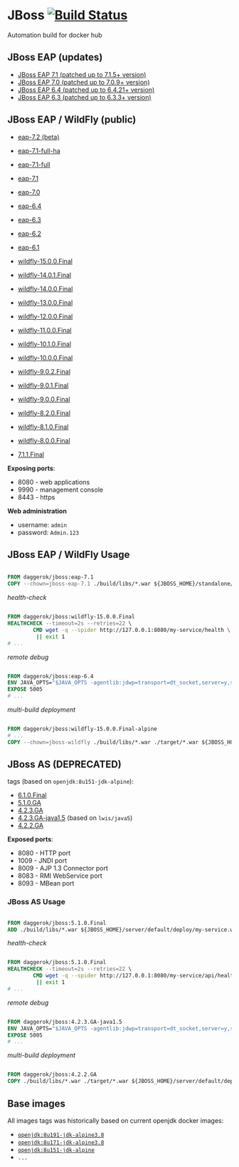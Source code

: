 # JBoss [![Build Status](https://travis-ci.org/daggerok/jboss.svg?branch=wildfly-15.0.0.Final)](https://travis-ci.org/daggerok/jboss)
Automation build for docker hub

## JBoss EAP (updates)

- [JBoss EAP 7.1 (patched up to 7.1.5+ version)](https://github.com/daggerok/jboss-eap-7.1)
- [JBoss EAP 7.0 (patched up to 7.0.9+ version)](https://github.com/daggerok/jboss-eap-7.0)
- [JBoss EAP 6.4 (patched up to 6.4.21+ version)](https://github.com/daggerok/jboss-eap-6.4)
- [JBoss EAP 6.3 (patched up to 6.3.3+ version)](https://github.com/daggerok/jboss-eap-6.3)

## JBoss EAP / WildFly (public)

- [eap-7.2 (beta)](https://github.com/daggerok/jboss/blob/eap-7.2-beta/Dockerfile)
- [eap-7.1-full-ha](https://github.com/daggerok/jboss/blob/eap-7.1-full-ha/Dockerfile)
- [eap-7.1-full](https://github.com/daggerok/jboss/blob/eap-7.1-full/Dockerfile)
- [eap-7.1](https://github.com/daggerok/jboss/blob/eap-7.1/Dockerfile)
- [eap-7.0](https://github.com/daggerok/jboss/blob/eap-7.0/Dockerfile)
- [eap-6.4](https://github.com/daggerok/jboss/blob/eap-6.4/Dockerfile)
- [eap-6.3](https://github.com/daggerok/jboss/blob/eap-6.3/Dockerfile)
- [eap-6.2](https://github.com/daggerok/jboss/blob/eap-6.2/Dockerfile)
- [eap-6.1](https://github.com/daggerok/jboss/blob/eap-6.1/Dockerfile)

- [wildfly-15.0.0.Final](https://github.com/daggerok/jboss/blob/wildfly-15.0.0.Final/Dockerfile)
- [wildfly-14.0.1.Final](https://github.com/daggerok/jboss/blob/wildfly-14.0.1.Final/Dockerfile)
- [wildfly-14.0.0.Final](https://github.com/daggerok/jboss/blob/wildfly-14.0.0.Final/Dockerfile)
- [wildfly-13.0.0.Final](https://github.com/daggerok/jboss/blob/wildfly-13.0.0.Final/Dockerfile)
- [wildfly-12.0.0.Final](https://github.com/daggerok/jboss/blob/wildfly-12.0.0.Final/Dockerfile)
- [wildfly-11.0.0.Final](https://github.com/daggerok/jboss/blob/wildfly-11.0.0.Final/Dockerfile)
- [wildfly-10.1.0.Final](https://github.com/daggerok/jboss/blob/wildfly-10.1.0.Final/Dockerfile)
- [wildfly-10.0.0.Final](https://github.com/daggerok/jboss/blob/wildfly-10.0.0.Final/Dockerfile)
- [wildfly-9.0.2.Final](https://github.com/daggerok/jboss/blob/wildfly-9.0.2.Final/Dockerfile)
- [wildfly-9.0.1.Final](https://github.com/daggerok/jboss/blob/wildfly-9.0.1.Final/Dockerfile)
- [wildfly-9.0.0.Final](https://github.com/daggerok/jboss/blob/wildfly-9.0.0.Final/Dockerfile)
- [wildfly-8.2.0.Final](https://github.com/daggerok/jboss/blob/wildfly-8.2.0.Final/Dockerfile)
- [wildfly-8.1.0.Final](https://github.com/daggerok/jboss/blob/wildfly-8.1.0.Final/Dockerfile)
- [wildfly-8.0.0.Final](https://github.com/daggerok/jboss/blob/wildfly-8.0.0.Final/Dockerfile)

- [7.1.1.Final](https://github.com/daggerok/jboss/blob/7.1.1.Final/Dockerfile)

**Exposing ports**:

- 8080 - web applications
- 9990 - management console
- 8443 - https

**Web administration**

- username: `admin`
- password: `Admin.123`

## JBoss EAP / WildFly Usage

```Dockerfile

FROM daggerok/jboss:eap-7.1
COPY --chown=jboss-eap-7.1 ./build/libs/*.war ${JBOSS_HOME}/standalone/deployments/my-service.war

```

_health-check_

```Dockerfile

FROM daggerok/jboss:wildfly-15.0.0.Final
HEALTHCHECK --timeout=2s --retries=22 \
        CMD wget -q --spider http://127.0.0.1:8080/my-service/health \
         || exit 1
# ...

```

_remote debug_

```Dockerfile

FROM daggerok/jboss:eap-6.4
ENV JAVA_OPTS="$JAVA_OPTS -agentlib:jdwp=transport=dt_socket,server=y,suspend=n,address=5005 "
EXPOSE 5005
# ...

```

_multi-build deployment_

```Dockerfile

FROM daggerok/jboss:wildfly-15.0.0.Final-alpine
# ...
COPY --chown=jboss-wildfly ./build/libs/*.war ./target/*.war ${JBOSS_HOME}/standalone/deployments/

```

## JBoss AS (DEPRECATED)

tags (based on `openjdk:8u151-jdk-alpine`):

- [6.1.0.Final](https://github.com/daggerok/jboss/blob/6.1.0.Final/Dockerfile)
- [5.1.0.GA](https://github.com/daggerok/jboss/blob/5.1.0.GA/Dockerfile)
- [4.2.3.GA](https://github.com/daggerok/jboss/blob/4.2.3.GA/Dockerfile)
- [4.2.3.GA-java1.5](https://github.com/daggerok/jboss/blob/4.2.3.GA-java1.5/Dockerfile) (based on `lwis/java5`)
- [4.2.2.GA](https://github.com/daggerok/jboss/blob/4.2.2.GA/Dockerfile)

**Exposed ports**:

- 8080 - HTTP port
- 1009 - JNDI port
- 8009 - AJP 1.3 Connector port
- 8083 - RMI WebService port
- 8093 - MBean port

### JBoss AS Usage 

```Dockerfile

FROM daggerok/jboss:5.1.0.Final
ADD ./build/libs/*.war ${JBOSS_HOME}/server/default/deploy/my-service.war

```

_health-check_

```Dockerfile

FROM daggerok/jboss:5.1.0.Final
HEALTHCHECK --timeout=2s --retries=22 \
        CMD wget -q --spider http://127.0.0.1:8080/my-service/api/health \
         || exit 1
# ...

```

_remote debug_

```Dockerfile

FROM daggerok/jboss:4.2.3.GA-java1.5
ENV JAVA_OPTS="$JAVA_OPTS -agentlib:jdwp=transport=dt_socket,server=y,suspend=n,address=5005 "
EXPOSE 5005
# ...

```

_multi-build deployment_

```Dockerfile

FROM daggerok/jboss:4.2.2.GA
COPY ./build/libs/*.war ./target/*.war ${JBOSS_HOME}/server/default/deploy/

```

## Base images

All images tags was historically based on current openjdk docker images:

- [`openjdk:8u191-jdk-alpine3.8`](https://hub.docker.com/_/openjdk)
- [`openjdk:8u171-jdk-alpine3.8`](https://hub.docker.com/_/openjdk)
- [`openjdk:8u151-jdk-alpine`](https://hub.docker.com/_/openjdk)
- `...`
